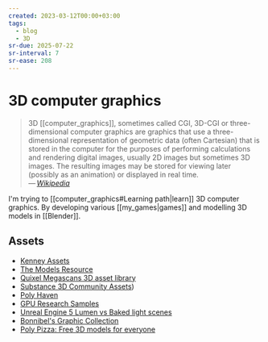 ```yaml
---
created: 2023-03-12T00:00+03:00
tags:
  - blog
  - 3D
sr-due: 2025-07-22
sr-interval: 7
sr-ease: 208
---
```


# 3D computer graphics

> 3D [[computer_graphics]], sometimes called CGI, 3D-CGI or three-dimensional
> computer graphics are graphics that use a three-dimensional representation of
> geometric data (often Cartesian) that is stored in the computer for the
> purposes of performing calculations and rendering digital images, usually 2D
> images but sometimes 3D images. The resulting images may be stored for viewing
> later (possibly as an animation) or displayed in real time.\
> — <cite>[Wikipedia](https://en.wikipedia.org/wiki/3D_computer_graphics)</cite>

I'm trying to [[computer_graphics#Learning path|learn]] 3D computer graphics. By
developing various [[my_games|games]] and modelling 3D models in [[Blender]].

## Assets

- [Kenney Assets](https://www.kenney.nl/assets)
- [The Models Resource](https://www.models-resource.com/)
- [Quixel Megascans 3D asset library](https://quixel.com/megascans)
- [Substance 3D Community Assets](https://substance3d.adobe.com/community-assets?assetType=substanceMaterial))
- [Poly Haven](https://polyhaven.com/)
- [GPU Research Samples](https://www.intel.com/content/www/us/en/developer/topic-technology/graphics-research/samples.html)
- [Unreal Engine 5 Lumen vs Baked light scenes](https://unreal.shop/models/unreal-engine-5.-free-two-scenes.-lumen-vs-baked-light)
- [Bonnibel's Graphic Collection](https://graphic.neocities.org/directory)
- [Poly Pizza: Free 3D models for everyone](https://poly.pizza/)
